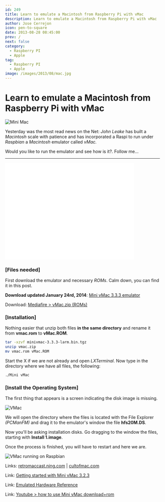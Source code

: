 ```yaml
---
id: 249
title: Learn to emulate a Macintosh from Raspberry Pi with vMac
description: Learn to emulate a Macintosh from Raspberry Pi with vMac
author: Jose Cerrejon
icon: pen-to-square
date: 2013-08-28 08:45:00
prev: /
next: false
category:
  - Raspberry PI
  - Apple
tag:
  - Raspberry PI
  - Apple
image: /images/2013/08/mac.jpg
---
```


# Learn to emulate a Macintosh from Raspberry Pi with vMac

![Mini Mac](/images/2013/08/mac.jpg)

Yesterday was the most read news on the Net: *John Leake* has built a *Macintosh* scale with patience and has incorporated a Raspi to run under *Raspbian* a *Macintosh* emulator called *vMac.*

Would you like to run the emulator and see how is it?. Follow me...

- - -
<iframe width="420" height="315" src="//www.youtube.com/embed/y-x-RseAns8" frameborder="0" allowfullscreen></iframe>

###  [Files needed]

First download the emulator and necessary *ROMs*. Calm down, you can find it in this post.

**Download updated January 24rd, 2014**: [Mini vMac 3.3.3 emulator](http://sourceforge.net/projects/minivmac/files/minivmac/3.3.3/minivmac-3.3.3-larm.bin.tgz/download)

Download: [Mediafire > vMac.zip (ROMs)](http://www.mediafire.com/download/mjnozywm5ym/vmac.zip)

###  [Installation]

Nothing easier that unzip both files **in the same directory** and rename it from **vmac.rom** to **vMac.ROM**.

```bash
tar -xzvf minivmac-3.3.3-larm.bin.tgz
unzip vmac.zip
mv vmac.rom vMac.ROM
```

Start the X if we are not already and open *LXTerminal*. Now type in the directory where we have all files, the following:

```bash
./Mini vMac
```

###  [Install the Operating System]

The first thing that appears is a screen indicating the disk image is missing.

![VMac](/images/2013/08/mac_01.jpg)

We will open the directory where the files is located with the File Explorer *(PCManFM)* and drag it to the emulator's window the file **hfs20M.DS**.

Now you'll be asking installation disks. Go dragging to the window the files, starting with **Install 1.image**.

Once the process is finished, you will have to restart and here we are.

![VMac running on Raspbian](/images/2013/08/vMac_on_the_Pi.jpg "VMac running on Raspbian")

Links: [retromaccast.ning.com](http://retromaccast.ning.com/profiles/blogs/honey-i-shrunk-the-computer?xg_source=activity) | [cultofmac.com](http://www.cultofmac.com/242234/smallest-working-macintosh/)

Link: [Getting started with Mini vMac 3.2.3](http://minivmac.sourceforge.net/doc/start.html)

Link: [Emulated Hardware Reference](http://minivmac.sourceforge.net/doc/hardware.html)

Link: [Youtube > how to use Mini vMac download+rom](http://www.youtube.com/watch?v=eHR-N1c4MBw)